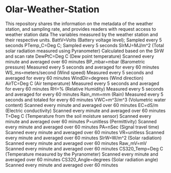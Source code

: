 # Olar-Weather-Station
This repository shares the information on the metadata of the weather station, and sampling rate, and provides readers with request access to weather station data
The variables measured by the weather station and their respective units.
BattV=Volts (Battery voltage level); Sampled every 5 seconds
PTemp_C=Deg C; Sampled every 5 seconds
SlrMJ=MJ/m^2 (Total solar radiation measured using Pyranometer) Calculated based on the SlrW and scan rate
DewPtC=Deg C (Dew point temperature) Scanned every minute and averaged over 60 minutes
BP_mbar=mbar (Barometric pressure) Measured every 5 seconds and averaged for every 60 minutes
WS_ms=meters/second (Wind speed) Measured every 5 seconds and averaged for every 60 minutes
WindDir=degrees (Wind direction)
AirTC=Deg C (Air temperature) Measured every 5 seconds and averaged for every 60 minutes
RH=% (Relative Humidity) Measured every 5 seconds and averaged for every 60 minutes
Rain_mm=mm (Rain) Measured every 5 seconds and totaled for every 60 minutes
VWC=m^3/m^3 (Volumetric water content) Scanned every minute and averaged over 60 minutes
EC=dS/m (Electric conductivity) Scanned every minute and averaged over 60 minutes
T=Deg C (Temperature from the soil moisture sensor) Scanned every minute and averaged over 60 minutes
P=unitless (Permittivity) Scanned every minute and averaged over 60 minutes
PA=nSec (Signal travel time) Scanned every minute and averaged over 60 minutes
VR=unitless Scanned every minute and averaged over 60 minutes
SlrW=W/m^2 (Solar radiation) Scanned every minute and averaged over 60 minutes
Raw_mV=mV Scanned every minute and averaged over 60 minutes
CS320_Temp=Deg C (Temperature measured by the Pyranometer) Scanned every minute and averaged over 60 minutes
CS320_Angle=degrees (Solar radiation angle) Scanned every minute and averaged over 60 minutes


